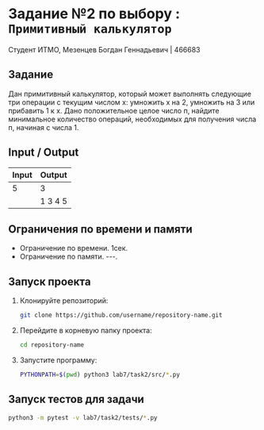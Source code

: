 # Задание №2 по выбору  : `Примитивный калькулятор`
Студент ИТМО, Мезенцев Богдан Геннадьевич | 466683

## Задание
Дан примитивный калькулятор, который может выполнять следующие три операции с текущим числом х: умножить х на 2, умножить на 3 или прибавить 1 к х.
Дано положительное целое число п, найдите минимальное количество операций, необходимых для получения числа п, начиная с числа 1.

## Input / Output 

| Input | Output  |
|-------|---------|
| 5     | 3       | 
|       | 1 3 4 5 |

## Ограничения по времени и памяти

- Ограничение по времени. 1сек.
- Ограничение по памяти. ---.

## Запуск проекта
1. Клонируйте репозиторий:
   ```bash
   git clone https://github.com/username/repository-name.git
   ```
2. Перейдите в корневую папку проекта:
   ```bash
   cd repository-name
   ```
3. Запустите программу:
   ```bash
   PYTHONPATH=$(pwd) python3 lab7/task2/src/*.py
   ```

## Запуск тестов для задачи
   ```bash
  python3 -m pytest -v lab7/task2/tests/*.py
   ```
